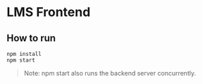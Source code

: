 # LMS Frontend

## How to run

```
npm install
npm start
```

> Note: npm start also runs the backend server concurrently.